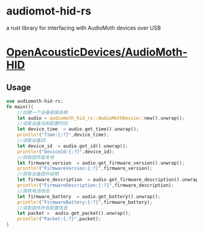 # audiomot-hid-rs  

a rust  library for interfacing with AudioMoth devices over USB
# [OpenAcousticDevices/AudioMoth-HID](https://github.com/OpenAcousticDevices/AudioMoth-HID)

## Usage

```rust
use audiomoth-hid-rs;
fn main(){
    //创建一个设备链接具柄
    let audio = audiomoth_hid_rs::AudioMothDevice::new().unwrap();
    //读取设备当前配置时间
    let device_time  = audio.get_time().unwrap();
    println!("Time:{:?}",device_time);
    //读取设备ID
    let device_id  = audio.get_id().unwrap();
    println!("DeviceId:{:?}",device_id);
    //获取固件版本号
    let firmware_version  = audio.get_firmware_version().unwrap();
    println!("FirmwareVersion:{:?}",firmware_version);
    //获取设备固件说明
    let firmware_description  = audio.get_firmware_description().unwrap();
    println!("FirmwareDescription:{:?}",firmware_description);
    //获取电池状态
    let firmware_battery  = audio.get_battery().unwrap();
    println!("FirmwareBattery:{:?}",firmware_battery);
    //读取固件所有配置信息
    let packet =  audio.get_packet().unwrap();
    println!("Packet:{:?}",packet);
}

```
